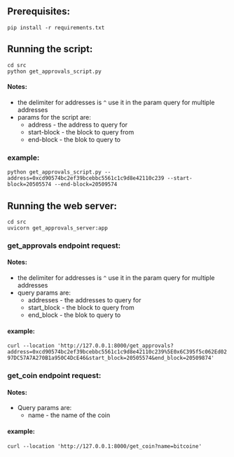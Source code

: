## Prerequisites:
`pip install -r requirements.txt`


## Running the script:
`cd src`  
`python get_approvals_script.py`  

#### Notes:
* the delimiter for addresses is `^` use it in the param query for multiple addresses  
* params for the script are:
  * address - the address to query for
  * start-block - the block to query from
  * end-block - the blok to query to
### example: 
`python get_approvals_script.py --address=0xcd90574bc2ef39bcebbc5561c1c9d8e42110c239 --start-block=20505574 --end-block=20509574`


## Running the web server:
`cd src`  
`uvicorn get_approvals_server:app`  
### get_approvals endpoint request:  
#### Notes:  
* the delimiter for addresses is `^` use it in the param query for multiple addresses  
* query params are:
  * addresses - the addresses to query for
  * start_block - the block to query from
  * end_block - the blok to query to
#### example:
`curl --location 'http://127.0.0.1:8000/get_approvals?address=0xcd90574bc2ef39bcebbc5561c1c9d8e42110c239%5E0x6C395f5c062Ed0297DC57A7A270B1a950C4DcE46&start_block=20505574&end_block=20509874'`
### get_coin endpoint request:
#### Notes:  
* Query params are:
  * name - the name of the coin  
#### example: 
`curl --location 'http://127.0.0.1:8000/get_coin?name=bitcoine'`
